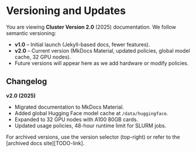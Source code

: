 # Versioning and Updates

You are viewing **Cluster Version 2.0** (2025) documentation. We follow semantic versioning:

- **v1.0** – Initial launch (Jekyll-based docs, fewer features).
- **v2.0** – Current version (MkDocs Material, updated policies, global model cache, 32 GPU nodes).
- Future versions will appear here as we add hardware or modify policies.

## Changelog

**v2.0 (2025)**
- Migrated documentation to MkDocs Material.
- Added global Hugging Face model cache at `/data/huggingface`.
- Expanded to 32 GPU nodes with A100 80GB cards.
- Updated usage policies, 48-hour runtime limit for SLURM jobs.

For archived versions, use the version selector (top-right) or refer to the [archived docs site][TODO-link].